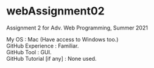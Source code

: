 # webAssignment02
Assignment 2 for Adv. Web Programming, Summer 2021

My OS : Mac (Have access to Windows too.)  
GitHub Experience : Familiar.  
GitHub Tool : GUI.  
GitHub Tutorial [if any] : None used.

